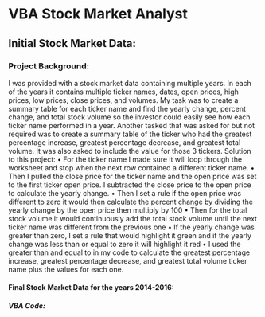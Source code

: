 # VBA Stock Market Analyst


## Initial Stock Market Data:

 

### Project Background:
I was provided with a stock market data containing multiple years. In each of the years it contains multiple ticker names, dates, open prices, high prices, low prices, close prices, and volumes. My task was to create a summary table for each ticker name and find the yearly change, percent change, and total stock volume so the investor could easily see how each ticker name performed in a year. Another tasked that was asked for but not required was to create a summary table of the ticker who had the greatest percentage increase, greatest percentage decrease, and greatest total volume. It was also asked to include the value for those 3 tickers.
Solution to this project:
•	For the ticker name I made sure it will loop through the worksheet and stop when the next row contained a different ticker name.
•	Then I pulled the close price for the ticker name and the open price was set to the first ticker open price. I subtracted the close price to the open price to calculate the yearly change. 
•	Then I set a rule if the open price was different to zero it would then calculate the percent change by dividing the yearly change by the open price then multiply by 100
•	Then for the total stock volume it would continuously add the total stock volume until the next ticker name was different from the previous one
•	If the yearly change was greater than zero, I set a rule that would highlight it green and if the yearly change was less than or equal to zero it will highlight it red
•	I used the greater than and equal to in my code to calculate the greatest percentage increase, greatest percentage decrease, and greatest total volume ticker name plus the values for each one.

#### Final Stock Market Data for the years 2014-2016:
 

##### VBA Code:
